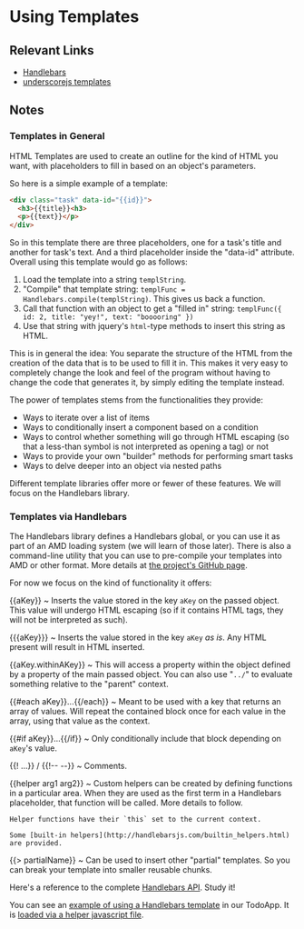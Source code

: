 # Using Templates

## Relevant Links

- [Handlebars](http://handlebarsjs.com/)
- [underscorejs templates](http://underscorejs.org/#template)

## Notes

### Templates in General

HTML Templates are used to create an outline for the kind of HTML you want, with placeholders to fill in based on an object's parameters.

So here is a simple example of a template:

```html
<div class="task" data-id="{{id}}">
  <h3>{{title}}<h3>
  <p>{{text}}</p>
</div>
```

So in this template there are three placeholders, one for a task's title and another for task's text. And a third placeholder inside the "data-id" attribute. Overall using this template would go as follows:

1. Load the template into a string `templString`.
2. "Compile" that template string: `templFunc = Handlebars.compile(templString)`. This gives us back a function.
3. Call that function with an object to get a "filled in" string: `templFunc({ id: 2, title: "yey!", text: "booooring" })`
4. Use that string with jquery's `html`-type methods to insert this string as HTML.

This is in general the idea: You separate the structure of the HTML from the creation of the data that is to be used to fill it in. This makes it very easy to completely change the look and feel of the program without having to change the code that generates it, by simply editing the template instead.

The power of templates stems from the functionalities they provide:

- Ways to iterate over a list of items
- Ways to conditionally insert a component based on a condition
- Ways to control whether something will go through HTML escaping (so that a less-than symbol is not interpreted as opening a tag) or not
- Ways to provide your own "builder" methods for performing smart tasks
- Ways to delve deeper into an object via nested paths

Different template libraries offer more or fewer of these features. We will focus on the Handlebars library.

### Templates via Handlebars

The Handlebars library defines a Handlebars global, or you can use it as part of an AMD loading system (we will learn of those later). There is also a command-line utility that you can use to pre-compile your templates into AMD or other format. More details at [the project's GitHub page](https://github.com/wycats/handlebars.js/).

For now we focus on the kind of functionality it offers:

{{aKey}}
  ~ Inserts the value stored in the key `aKey` on the passed object. This value will undergo HTML escaping (so if it contains HTML tags, they will not be interpreted as such).

{{{aKey}}}
  ~ Inserts the value stored in the key `aKey` *as is*. Any HTML present will result in HTML inserted.

{{aKey.withinAKey}}
  ~ This will access a property within the object defined by a property of the main passed object. You can also use "`../`" to evaluate something relative to the "parent" context.

{{\#each aKey}}...{{/each}}
  ~ Meant to be used with a key that returns an array of values. Will repeat the contained block once for each value in the array, using that value as the context.

{{\#if aKey}}...{{/if}}
  ~ Only conditionally include that block depending on `aKey`'s value.

{{! ...}} / {{!-- --}}
  ~ Comments.

{{helper arg1 arg2}}
  ~ Custom helpers can be created by defining functions in a particular area. When they are used as the first term in a Handlebars placeholder, that function will be called. More details to follow.

    Helper functions have their `this` set to the current context.

    Some [built-in helpers](http://handlebarsjs.com/builtin_helpers.html) are provided.

{{> partialName}}
  ~ Can be used to insert other "partial" templates. So you can break your template into smaller reusable chunks.

Here's a reference to the complete [Handlebars API](http://handlebarsjs.com/reference.html). Study it!

You can see an [example of using a Handlebars template](https://github.com/skiadas/WebAppsTodo/tree/master/app/template.handlebars) in our TodoApp. It is [loaded via a helper javascript file](https://github.com/skiadas/WebAppsTodo/tree/master/app/template.js).
